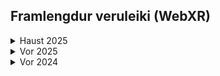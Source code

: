 ## Framlengdur veruleiki (WebXR)

<details>
<summary>Haust 2025</summary>
  
<br>

- [Aron](https://gunnarthorunnarson.github.io/FORR3FV05EU/AR/H25/Aron/index.html)
- [Bjarni](https://gunnarthorunnarson.github.io/FORR3FV05EU/AR/H25/Bjarni/index.html)
- [Emil](https://gunnarthorunnarson.github.io/FORR3FV05EU/AR/H25/Emil/index.html)
- [Hörður](https://gunnarthorunnarson.github.io/FORR3FV05EU/AR/H25/Hordur/index.html)
- [Ingimar](https://gunnarthorunnarson.github.io/FORR3FV05EU/AR/H25/Ingimar/index.html)
- [Kiara](https://gunnarthorunnarson.github.io/FORR3FV05EU/AR/H25/Kiara/index.html)
- [Lukas](https://gunnarthorunnarson.github.io/FORR3FV05EU/AR/H25/Lukas/index.html)
- [Marino](https://gunnarthorunnarson.github.io/FORR3FV05EU/AR/H25/Marino/index.html)
- [Reginn](https://gunnarthorunnarson.github.io/FORR3FV05EU/AR/H25/Reginn/index.html)

</details>
<details>
<summary>Vor 2025</summary>
  
<br>

- [Gabríela: Ballerína stytta](https://gunnarthorunnarson.github.io/FORR3FV05EU/AR/Gabriela/index.html)
- [Jón: Vörusíða](https://gunnarthorunnarson.github.io/FORR3FV05EU/AR/Jon/index.html)
- [Örn: KFC](https://gunnarthorunnarson.github.io/FORR3FV05EU/AR/Orn/index.html)
- [Sindir: bjórglas og tunna](https://gunnarthorunnarson.github.io/FORR3FV05EU/AR/Sindri/index.html)

</details>
<details>
<summary>Vor 2024</summary>
  
<br>

- [Hróar: körfubolti (scan)](https://hroihrolfs.github.io/vidmotsforr_2024/) 
- [Kristján Ómar: epli (scan)](https://kristjanomar.github.io/docs/)

</details>

<!--
### Haust 2023 - of gamalt
- [Valdas: sólblóm](https://valdaska21.github.io/FORR3FV05EU---Verkefni-3---Valdas/)
- [Héðinn: kúla](https://hedinn1.github.io/forr3v3/ ) og [github](https://github.com/hedinn1/forr3v3)
- [Kristofer: Bíll](https://kr1stof3r.github.io/Vidmotsforritun/Verkefni3/index.html) og [github](https://github.com/Kr1stof3r/Kr1stof3r.github.io/tree/main/Vidmotsforritun/Verkefni3)
- [Björn Þór: github](https://github.com/bjornthor21/verk3-vidmot) _gltf loader, anchor, hit-test og skuggar í aframe_
-->
